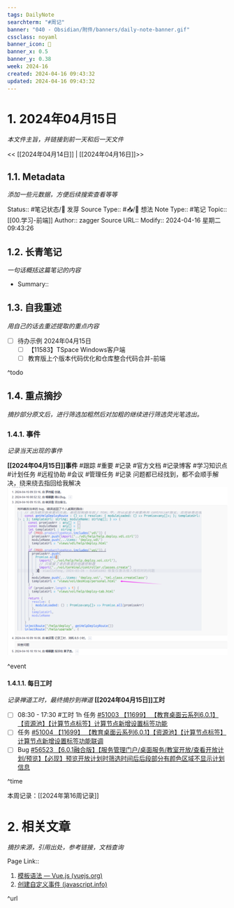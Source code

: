 ```yaml
---
tags: DailyNote
searchterm: "#周记"
banner: "040 - Obsidian/附件/banners/daily-note-banner.gif"
cssclass: noyaml
banner_icon: 💌
banner_x: 0.5
banner_y: 0.38
week: 2024-16
created: 2024-04-16 09:43:32
updated: 2024-04-16 09:43:32
---
```


# 1. 2024年04月15日

_本文件主旨，并链接到前一天和后一天文件_

<< [[2024年04月14日]] | [[2024年04月16日]]>>

## 1.1. Metadata

_添加一些元数据，方便后续搜索查看等等_

Status:: #笔记状态/🌱 发芽
Source Type:: #📥/💭 想法 
Note Type:: #笔记
Topic:: [[00.学习-前端]]
Author:: zagger
Source URL::
Modify:: 2024-04-16 星期二 09:43:26

## 1.2. 长青笔记

_一句话概括这篇笔记的内容_

- Summary::

## 1.3. 自我重述

_用自己的话去重述提取的重点内容_

- [ ] 待办示例 2024年04月15日
	- [ ] 【11583】TSpace Windows客户端
	- [ ] 教育版上个版本代码优化和仓库整合代码合并-前端

^todo

## 1.4. 重点摘抄

_摘抄部分原文后，进行筛选加粗然后对加粗的继续进行筛选荧光笔选出。_

### 1.4.1. 事件

_记录当天出现的事件_

**[[2024年04月15日]]事件** 
#跟踪 #重要 #记录 #官方文档 #记录博客 #学习知识点 #计划任务 #远程协助 #会议 #管理任务
#记录 问题都已经找到，都不会顺手解决，绕来绕去指回给我解决 ![image.png](https://raw.githubusercontent.com/zaggerj/obsidian_picgo/main/obsidian/20240416103702.png)

^event

#### 1.4.1.1. 每日工时

_记录禅道工时，最终摘抄到禅道_
**[[2024年04月15日]]工时**
- [ ] 08:30 - 17:30 #工时 1h 任务 [#51003 【11699】 【教育桌面云系列6.0.1】【资源池】【计算节点标签】计算节点新增设置标签功能](http://172.16.203.12/zentao/task-view-51003.html?onlybody=yes)
- [ ] 任务 [#51004 【11699】 【教育桌面云系列6.0.1】【资源池】【计算节点标签】计算节点新增设置标签功能联调](http://172.16.203.12/zentao/task-view-51004.html?onlybody=yes)
- [ ] Bug [#56523 【6.0.1融合版】【服务管理门户/桌面服务/教室开放/查看开放计划/预览】【必现】预览开放计划时筛选时间后后段部分有颜色区域不显示计划信息](http://172.16.203.12/zentao/bug-view-56523.html?onlybody=yes)

^time

本周记录：[[2024年第16周记录]]

# 2. 相关文章

_摘抄来源，引用出处，参考链接，文档查询_

Page Link::
1. [模板语法 — Vue.js (vuejs.org)](https://v2.cn.vuejs.org/v2/guide/syntax.html)
2. [创建自定义事件 (javascript.info)](https://zh.javascript.info/dispatch-events)

^url
